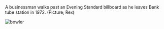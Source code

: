A businessman walks past an Evening Standard billboard as he leaves Bank tube station in 1972. (Picture; Rex)

![bowler][bowler]

<!-- Images -->
[bowler]: /sites/default/files/londonhat.jpeg